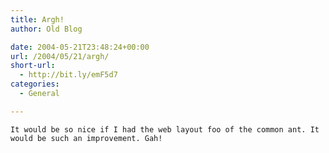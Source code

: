 ```yaml
---
title: Argh!
author: Old Blog

date: 2004-05-21T23:48:24+00:00
url: /2004/05/21/argh/
short-url:
  - http://bit.ly/emF5d7
categories:
  - General

---
```

<div class='microid-http+http:sha1:b0b41b75ddcfe107bd539f60d35394a30a38c581'>
  
    It would be so nice if I had the web layout foo of the common ant. It would be such an improvement. Gah!
  
